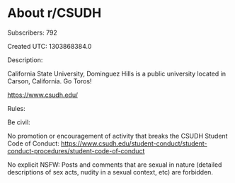 # About r/CSUDH

Subscribers: 792

Created UTC: 1303868384.0

Description:

California State University, Dominguez Hills is a public university located in Carson, California. Go Toros!

https://www.csudh.edu/

Rules:

Be civil: 

No promotion or encouragement of activity that breaks the CSUDH Student Code of Conduct: https://www.csudh.edu/student-conduct/student-conduct-procedures/student-code-of-conduct

No explicit NSFW: Posts and comments that are sexual in nature (detailed descriptions of sex acts, nudity in a sexual context, etc) are forbidden.

